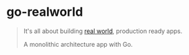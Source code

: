 # go-realworld

> It's all about building [real world](https://www.realworld.how/), production ready apps.
>
> A monolithic architecture app with Go.
